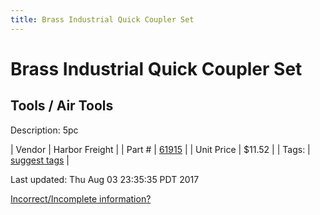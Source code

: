 ```yaml
---
title: Brass Industrial Quick Coupler Set
---
```


# Brass Industrial Quick Coupler Set
## Tools / Air Tools
Description: 	5pc 

| Vendor | Harbor Freight | 
| Part # | [61915](http://www.harborfreight.com/air-tools/fittings/brass-industrial-quick-coupler-set-5-pc-61915.html) | 
| Unit Price | $11.52 | 
| Tags: | [suggest tags](https://docs.google.com/forms/d/e/1FAIpQLSeWyY8v3RgOty-MyWmh9U0iivNYN_molChYyS-0U-o-kOAv_g/viewform) | 

Last updated: Thu Aug 03 23:35:35 PDT 2017

 [Incorrect/Incomplete information?](https://docs.google.com/forms/d/e/1FAIpQLSeWyY8v3RgOty-MyWmh9U0iivNYN_molChYyS-0U-o-kOAv_g/viewform)